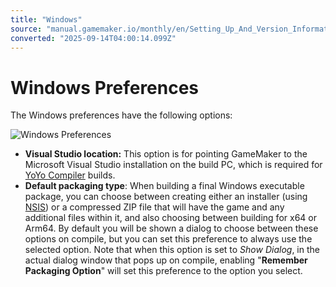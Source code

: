 ```yaml
---
title: "Windows"
source: "manual.gamemaker.io/monthly/en/Setting_Up_And_Version_Information/Platform_Preferences/Windows.htm"
converted: "2025-09-14T04:00:14.099Z"
---
```


# Windows Preferences

The Windows preferences have the following options:

![Windows Preferences](../../assets/Images/Setup_And_Version/Platform_Preferences/Windows_Prefs.png)

-   **Visual Studio location:** This option is for pointing GameMaker to the Microsoft Visual Studio installation on the build PC, which is required for [YoYo Compiler](../../Settings/YoYo_Compiler.md) builds.
-   **Default packaging type**: When building a final Windows executable package, you can choose between creating either an installer (using [NSIS](https://sourceforge.net/projects/nsis/)) or a compressed ZIP file that will have the game and any additional files within it, and also choosing between building for x64 or Arm64. By default you will be shown a dialog to choose between these options on compile, but you can set this preference to always use the selected option. Note that when this option is set to _Show Dialog_, in the actual dialog window that pops up on compile, enabling "**Remember Packaging Option**" will set this preference to the option you select.